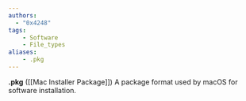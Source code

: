 ```yaml
---
authors:
  - "0x4248"
tags:
    - Software
    - File_types
aliases:
    - .pkg
---
```

**.pkg** ([[Mac Installer Package]]) A package format used by macOS for software installation.

